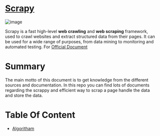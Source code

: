 # [Scrapy](https://docs.scrapy.org/en/latest/#scrapy-version-documentation)
![image](https://github.com/Antony-M1/scrapy/assets/96291963/05164721-af67-4e3f-92a4-605b725dd117)

Scrapy is a fast high-level **web crawling** and **web scraping** framework, used to crawl websites and extract structured data from their pages. It can be used for a wide range of purposes, from data mining to monitoring and automated testing. For [Official Document](https://docs.scrapy.org/en/latest/#scrapy-version-documentation)

# Summary
The main motto of this document is to get knowledge from the different sources and documentation. In this repo you can find lots of documents regarding the scrappy and efficient way to scrap a page handle the data and store the data.

# Table Of Content
* [Algoritham](/aloritham)
